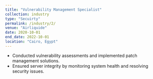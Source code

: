 ```yaml
---
title: "Vulnerability Management Specialist"
collection: industry
type: "Secuirty"
permalink: /industry/2/
venue: "Airliquide"
date: 2020-10-01
end_date: 2022-10-01
location: "Cairo, Egypt"
---
```

- Conducted vulnerability assessments and implemented patch management solutions.  
- Ensured server integrity by monitoring system health and resolving security issues.

